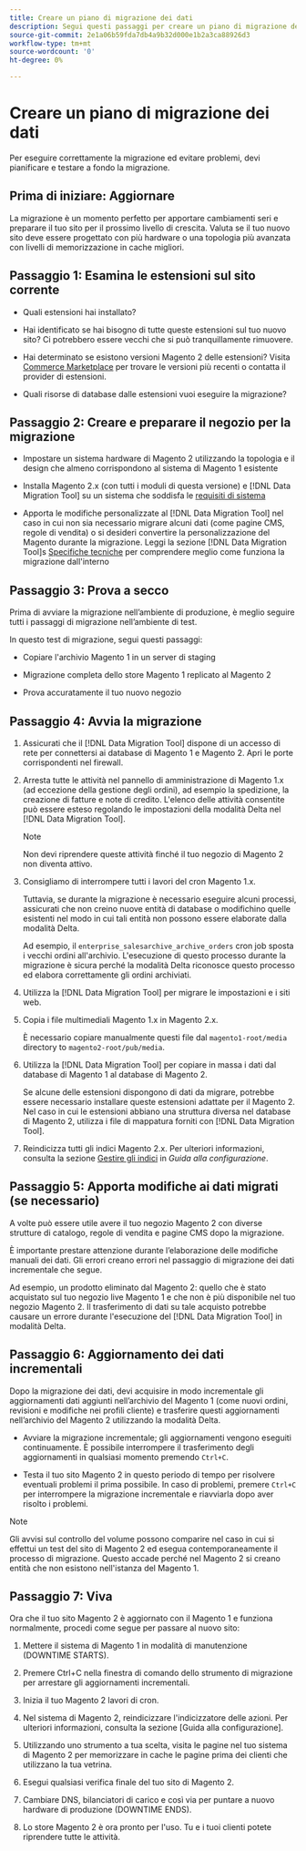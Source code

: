 ```yaml
---
title: Creare un piano di migrazione dei dati
description: Segui questi passaggi per creare un piano di migrazione dei dati per garantire il successo dell’aggiornamento dal Magento 1 al Magento 2.
source-git-commit: 2e1a06b59fda7db4a9b32d000e1b2a3ca88926d3
workflow-type: tm+mt
source-wordcount: '0'
ht-degree: 0%

---
```



# Creare un piano di migrazione dei dati

Per eseguire correttamente la migrazione ed evitare problemi, devi pianificare e testare a fondo la migrazione.

## Prima di iniziare: Aggiornare

La migrazione è un momento perfetto per apportare cambiamenti seri e preparare il tuo sito per il prossimo livello di crescita. Valuta se il tuo nuovo sito deve essere progettato con più hardware o una topologia più avanzata con livelli di memorizzazione in cache migliori.

## Passaggio 1: Esamina le estensioni sul sito corrente

* Quali estensioni hai installato?

* Hai identificato se hai bisogno di tutte queste estensioni sul tuo nuovo sito? Ci potrebbero essere vecchi che si può tranquillamente rimuovere.

* Hai determinato se esistono versioni Magento 2 delle estensioni? Visita [Commerce Marketplace] per trovare le versioni più recenti o contatta il provider di estensioni.

* Quali risorse di database dalle estensioni vuoi eseguire la migrazione?

## Passaggio 2: Creare e preparare il negozio per la migrazione

* Impostare un sistema hardware di Magento 2 utilizzando la topologia e il design che almeno corrispondono al sistema di Magento 1 esistente

* Installa Magento 2.x (con tutti i moduli di questa versione) e [!DNL Data Migration Tool] su un sistema che soddisfa le [requisiti di sistema](../../installation/system-requirements.md)

* Apporta le modifiche personalizzate al [!DNL Data Migration Tool] nel caso in cui non sia necessario migrare alcuni dati (come pagine CMS, regole di vendita) o si desideri convertire la personalizzazione del Magento durante la migrazione. Leggi la sezione [!DNL Data Migration Tool]s [Specifiche tecniche](technical-specification.md) per comprendere meglio come funziona la migrazione dall&#39;interno

## Passaggio 3: Prova a secco

Prima di avviare la migrazione nell’ambiente di produzione, è meglio seguire tutti i passaggi di migrazione nell’ambiente di test.

In questo test di migrazione, segui questi passaggi:

* Copiare l&#39;archivio Magento 1 in un server di staging

* Migrazione completa dello store Magento 1 replicato al Magento 2

* Prova accuratamente il tuo nuovo negozio

## Passaggio 4: Avvia la migrazione

1. Assicurati che il [!DNL Data Migration Tool] dispone di un accesso di rete per connettersi ai database di Magento 1 e Magento 2. Apri le porte corrispondenti nel firewall.

1. Arresta tutte le attività nel pannello di amministrazione di Magento 1.x (ad eccezione della gestione degli ordini), ad esempio la spedizione, la creazione di fatture e note di credito. L&#39;elenco delle attività consentite può essere esteso regolando le impostazioni della modalità Delta nel [!DNL Data Migration Tool].

   >[!NOTE]
   >
   >Non devi riprendere queste attività finché il tuo negozio di Magento 2 non diventa attivo.

1. Consigliamo di interrompere tutti i lavori del cron Magento 1.x.

   Tuttavia, se durante la migrazione è necessario eseguire alcuni processi, assicurati che non creino nuove entità di database o modifichino quelle esistenti nel modo in cui tali entità non possono essere elaborate dalla modalità Delta.

   Ad esempio, il `enterprise_salesarchive_archive_orders` cron job sposta i vecchi ordini all&#39;archivio. L&#39;esecuzione di questo processo durante la migrazione è sicura perché la modalità Delta riconosce questo processo ed elabora correttamente gli ordini archiviati.

1. Utilizza la [!DNL Data Migration Tool] per migrare le impostazioni e i siti web.

1. Copia i file multimediali Magento 1.x in Magento 2.x.

   È necessario copiare manualmente questi file dal `magento1-root/media` directory to `magento2-root/pub/media`.

1. Utilizza la [!DNL Data Migration Tool] per copiare in massa i dati dal database di Magento 1 al database di Magento 2.

   Se alcune delle estensioni dispongono di dati da migrare, potrebbe essere necessario installare queste estensioni adattate per il Magento 2. Nel caso in cui le estensioni abbiano una struttura diversa nel database di Magento 2, utilizza i file di mappatura forniti con [!DNL Data Migration Tool].

1. Reindicizza tutti gli indici Magento 2.x. Per ulteriori informazioni, consulta la sezione [Gestire gli indici](../../configuration/cli/manage-indexers.md) in _Guida alla configurazione_.

## Passaggio 5: Apporta modifiche ai dati migrati (se necessario)

A volte può essere utile avere il tuo negozio Magento 2 con diverse strutture di catalogo, regole di vendita e pagine CMS dopo la migrazione.

È importante prestare attenzione durante l’elaborazione delle modifiche manuali dei dati. Gli errori creano errori nel passaggio di migrazione dei dati incrementale che segue.

Ad esempio, un prodotto eliminato dal Magento 2: quello che è stato acquistato sul tuo negozio live Magento 1 e che non è più disponibile nel tuo negozio Magento 2. Il trasferimento di dati su tale acquisto potrebbe causare un errore durante l&#39;esecuzione del [!DNL Data Migration Tool] in modalità Delta.

## Passaggio 6: Aggiornamento dei dati incrementali

Dopo la migrazione dei dati, devi acquisire in modo incrementale gli aggiornamenti dati aggiunti nell’archivio del Magento 1 (come nuovi ordini, revisioni e modifiche nei profili cliente) e trasferire questi aggiornamenti nell’archivio del Magento 2 utilizzando la modalità Delta.

* Avviare la migrazione incrementale; gli aggiornamenti vengono eseguiti continuamente. È possibile interrompere il trasferimento degli aggiornamenti in qualsiasi momento premendo `Ctrl+C`.

* Testa il tuo sito Magento 2 in questo periodo di tempo per risolvere eventuali problemi il prima possibile. In caso di problemi, premere `Ctrl+C` per interrompere la migrazione incrementale e riavviarla dopo aver risolto i problemi.

>[!NOTE]
>
>Gli avvisi sul controllo del volume possono comparire nel caso in cui si effettui un test del sito di Magento 2 ed esegua contemporaneamente il processo di migrazione. Questo accade perché nel Magento 2 si creano entità che non esistono nell&#39;istanza del Magento 1.

## Passaggio 7: Viva

Ora che il tuo sito Magento 2 è aggiornato con il Magento 1 e funziona normalmente, procedi come segue per passare al nuovo sito:

1. Mettere il sistema di Magento 1 in modalità di manutenzione (DOWNTIME STARTS).

1. Premere Ctrl+C nella finestra di comando dello strumento di migrazione per arrestare gli aggiornamenti incrementali.

1. Inizia il tuo Magento 2 lavori di cron.

1. Nel sistema di Magento 2, reindicizzare l&#39;indicizzatore delle azioni. Per ulteriori informazioni, consulta la sezione [Guida alla configurazione].

1. Utilizzando uno strumento a tua scelta, visita le pagine nel tuo sistema di Magento 2 per memorizzare in cache le pagine prima dei clienti che utilizzano la tua vetrina.

1. Esegui qualsiasi verifica finale del tuo sito di Magento 2.

1. Cambiare DNS, bilanciatori di carico e così via per puntare a nuovo hardware di produzione (DOWNTIME ENDS).

1. Lo store Magento 2 è ora pronto per l&#39;uso. Tu e i tuoi clienti potete riprendere tutte le attività.

<!-- LINK ADDRESSES -->

[Commerce Marketplace]: https://marketplace.magento.com
